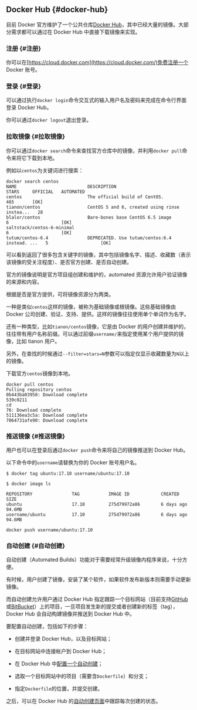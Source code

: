 ## Docker Hub {#docker-hub}

目前 Docker 官方维护了一个公共仓库[Docker Hub](https://hub.docker.com/)，其中已经大量的镜像。大部分需求都可以通过在 Docker Hub 中直接下载镜像来实现。

### 注册 {#注册}

你可以在[https://cloud.docker.com](https://cloud.docker.com/)免费注册一个 Docker 账号。

### 登录 {#登录}

可以通过执行`docker login`命令交互式的输入用户名及密码来完成在命令行界面登录 Docker Hub。

你可以通过`docker logout`退出登录。

### 拉取镜像 {#拉取镜像}

你可以通过`docker search`命令来查找官方仓库中的镜像，并利用`docker pull`命令来将它下载到本地。

例如以`centos`为关键词进行搜索：

```
docker search centos
NAME                           DESCRIPTION                                     STARS     OFFICIAL   AUTOMATED
centos                         The official build of CentOS.                   465       [OK]
tianon/centos                  CentOS 5 and 6, created using rinse instea...   28
blalor/centos                  Bare-bones base CentOS 6.5 image                6                    [OK]
saltstack/centos-6-minimal                                                     6                    [OK]
tutum/centos-6.4               DEPRECATED. Use tutum/centos:6.4 instead. ...   5                    [OK]
```

可以看到返回了很多包含关键字的镜像，其中包括镜像名字、描述、收藏数（表示该镜像的受关注程度）、是否官方创建、是否自动创建。

官方的镜像说明是官方项目组创建和维护的，automated 资源允许用户验证镜像的来源和内容。

根据是否是官方提供，可将镜像资源分为两类。

一种是类似`centos`这样的镜像，被称为基础镜像或根镜像。这些基础镜像由 Docker 公司创建、验证、支持、提供。这样的镜像往往使用单个单词作为名字。

还有一种类型，比如`tianon/centos`镜像，它是由 Docker 的用户创建并维护的，往往带有用户名称前缀。可以通过前缀`username/`来指定使用某个用户提供的镜像，比如 tianon 用户。

另外，在查找的时候通过`--filter=stars=N`参数可以指定仅显示收藏数量为`N`以上的镜像。

下载官方`centos`镜像到本地。

```
docker pull centos
Pulling repository centos
0b443ba03958: Download complete
539c0211
cd
76: Download complete
511136ea3c5a: Download complete
7064731afe90: Download complete
```

### 推送镜像 {#推送镜像}

用户也可以在登录后通过`docker push`命令来将自己的镜像推送到 Docker Hub。

以下命令中的`username`请替换为你的 Docker 账号用户名。

```
$ docker tag ubuntu:17.10 username/ubuntu:17.10

$ docker image ls

REPOSITORY               TAG           IMAGE ID            CREATED             SIZE
ubuntu                   17.10         275d79972a86        6 days ago          94.6MB
username/ubuntu          17.10         275d79972a86        6 days ago          94.6MB

docker push username/ubuntu:17.10
```

### 自动创建 {#自动创建}

自动创建（Automated Builds）功能对于需要经常升级镜像内程序来说，十分方便。

有时候，用户创建了镜像，安装了某个软件，如果软件发布新版本则需要手动更新镜像。

而自动创建允许用户通过 Docker Hub 指定跟踪一个目标网站（目前支持[GitHub](https://github.com/)或[BitBucket](https://bitbucket.org/)）上的项目，一旦项目发生新的提交或者创建新的标签（tag），Docker Hub 会自动构建镜像并推送到 Docker Hub 中。

要配置自动创建，包括如下的步骤：

* 创建并登录 Docker Hub，以及目标网站；

* 在目标网站中连接帐户到 Docker Hub；

* 在 Docker Hub 中[配置一个自动创建](https://registry.hub.docker.com/builds/add/)；

* 选取一个目标网站中的项目（需要含`Dockerfile`）和分支；

* 指定`Dockerfile`的位置，并提交创建。

之后，可以在 Docker Hub 的[自动创建页面](https://registry.hub.docker.com/builds/)中跟踪每次创建的状态。

